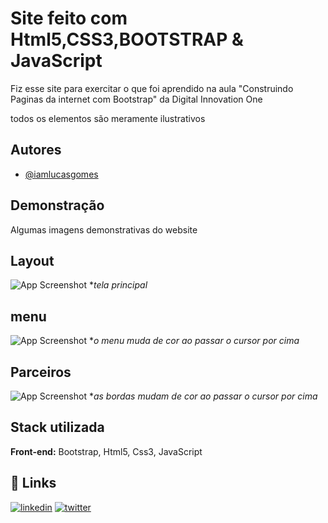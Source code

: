 
# Site feito com Html5,CSS3,BOOTSTRAP & JavaScript

Fiz esse site para exercitar o que foi aprendido na aula "Construindo Paginas da internet com Bootstrap" da Digital Innovation One

todos os elementos são meramente ilustrativos
## Autores

- [@iamlucasgomes](https://www.github.com/iamlucasgomes)


## Demonstração

Algumas imagens demonstrativas do website

## Layout

![App Screenshot](https://live.staticflickr.com/65535/52052036918_ae7a0eecc8_h.jpg)
**tela principal*

## menu

![App Screenshot](https://live.staticflickr.com/65535/52052520470_649a5238f9.jpg)
**o menu muda de cor ao passar o cursor por cima*

## Parceiros

![App Screenshot](https://live.staticflickr.com/65535/52052069388_7630d172b0_z.jpg)
**as bordas mudam de cor ao passar o cursor por cima*
## Stack utilizada

**Front-end:** Bootstrap, Html5, Css3, JavaScript



## 🔗 Links
[![linkedin](https://img.shields.io/badge/linkedin-0A66C2?style=for-the-badge&logo=linkedin&logoColor=white)](https://www.linkedin.com/in/iamlucasgomes/)
[![twitter](https://img.shields.io/badge/twitter-1DA1F2?style=for-the-badge&logo=twitter&logoColor=white)](https://twitter.com/iamlucasgomes)

